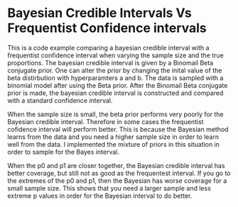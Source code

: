 # Bayesian Credible Intervals Vs Frequentist Confidence intervals

This is a code example comparing a bayesian credible interval with a frequentist confidence interval when varying the sample size and the true proportions. The bayesian credible interval is given by a Binomail Beta conjugate prior. One can alter the prior by changing the inital value of the beta distirbution with hyperparamters a and b. The data is sampled with a binomial model after using the Beta prior. After the Binomail Beta conjugate prior is made, the bayesian credible interval is constructed and compared with a standard confidence interval.

When the sample size is small, the beta prior performs very poorly for the Bayesian credible interval. Therefore in some cases the frequentist cofidence interval will perform better. This is because the Bayesian method learns from the data and you need a higher sample size in order to learn well from the data. I implemented the mixture of priors in this situation in order to sample for the Bayes interval. 

When the p0 and p1 are closer together, the Bayesian credible interval has better coverage, but still not as good as the frequentest interval. If you go to the extremes of the p0 and p1, then the Bayesian has worse coverage for a small sample size. This shows that you need a larger sample and less extreme p values in order for the Bayesian interval to do better.
